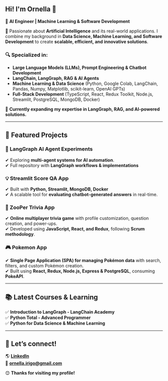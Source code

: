 ## Hi! I'm Ornella 👋  
🚀 **AI Engineer | Machine Learning & Software Development**  

🔹 Passionate about **Artificial Intelligence** and its real-world applications. I combine my background in **Data Science, Machine Learning, and Software Development** to create **scalable, efficient, and innovative solutions**.  

### 🔍 Specialized in:  
- **Large Language Models (LLMs), Prompt Engineering & Chatbot Development**  
- **LangChain, LangGraph, RAG & AI Agents**  
- **Machine Learning & Data Science** (Python, Google Colab, LangChain, Pandas, Numpy, Matplotlib, scikit-learn, OpenAI GPTs)  
- **Full-Stack Development** (TypeScript, React, Redux Toolkit, Node.js, Streamlit, PostgreSQL, MongoDB, Docker)  

🌱 **Currently expanding my expertise in LangGraph, RAG, and AI-powered solutions.**  

---

## 📌 Featured Projects  

### 🤖 LangGraph AI Agent Experiments  
✔ Exploring **multi-agent systems for AI automation**.  
✔ Full repository with **LangGraph workflows & implementations**  

### 💡 Streamlit Score QA App  
✔ Built with **Python, Streamlit, MongoDB, Docker**  
✔ A scalable tool for **evaluating chatbot-generated answers** in real-time.  

### 🚀 ZooPer Trivia App  
✔ **Online multiplayer trivia game** with profile customization, question creation, and power-ups.  
✔ Developed using **JavaScript, React, and Redux**, following **Scrum methodology**.  

### 🎮 Pokemon App  
✔ **Single Page Application (SPA) for managing Pokémon data** with search, filters, and custom Pokémon creation.  
✔ Built using **React, Redux, Node.js, Express & PostgreSQL**, consuming **PokeAPI**.  

---

## 📚 Latest Courses & Learning  
✅ **Introduction to LangGraph - LangChain Academy**  
✅ **Python Total - Advanced Programmer**  
✅ **Python for Data Science & Machine Learning**  

---

## 📩 Let’s connect!  
🌎 [**LinkedIn**](https://www.linkedin.com/in/ornella-irigo/)  
📧 **ornella.irigo@gmail.com**  

😊 **Thanks for visiting my profile!**  

